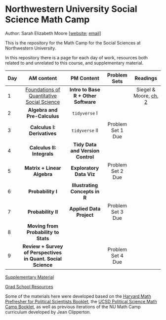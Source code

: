# Northwestern University Social Science Math Camp

Author: Sarah Elizabeth Moore [[website](sarah-moore.github.io); [email](mailto:sarahmoore2022@u.northwestern.edu)]

This is the repository for the Math Camp for the Social Sciences at Northwestern University.

In this repository there is a page for each day of work, resources both related to and unrelated to this course, and supplementary material.

| Day |                   AM content                   |              PM Content              |   Problem Sets    | Readings  |
|-----|:----------------------------------------------:|:------------------------------------:|:-----------------:|:-----------------:|
| 1   | [Foundations of Quantitative Social Science](/AM_Slides/day1_AM.pdf) | **Intro to Base R + Other Software** |                   | Siegel & Moore, [ch. 2](supplementary_material/mooresiegel_algebra.pdf) |
| 2   |          **Algebra and Pre-Calculus**          |            `tidyverse` I             |                   | |
| 3   |          **Calculus I: Derivatives**           |            `tidyverse` II            | Problem Set 1 Due | |
| 4   |           **Calculus II: Integrals**           |  **Tidy Data and Version Control**   |                   | |
| 5   |               **Matrix + Linear Algebra**      |       **Exploratory Data Viz**       | Problem Set 2 Due | |
| 6   |               **Probability I**                |  **Illustrating Concepts in R**      |                   | |
| 7   |              **Probability II**                |           **Applied Data Project**   | Problem Set 3 Due | |
| 8   |             **Moving from Probability to Stats** |                                    |                   | |
| 9   |          **Review + Survey of Perspectives in Quant. Social Science**    |            | Problem Set 4 Due | |

[Supplementary Material](supplementary_material/README.md)

[Grad School Resources](resources/README.md)

Some of the materials here were developed based on the [Harvard Math Prefresher for Political Scientists Booklet](https://iqss.github.io/prefresher/), the [UCSD Political Science Math Camp Booklet](https://ucsdpolimathcamp.github.io/MathCamp/), as well as previous iterations of the NU Math Camp curriculum developed by Jean Clipperton. 
